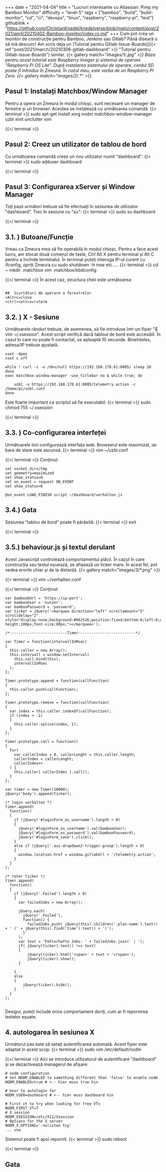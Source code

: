+++
date = "2021-04-04"
title = "Lucruri interesante cu Atlassian: Pimp my Bamboo Monitor"
difficulty = "level-5"
tags = ["bamboo", "build", "build-monitor", "cd", "ci", "devops", "linux", "raspberry", "raspberry-pi", "test"]
githublink = "https://github.com/ChristianKnedel/knedelverse/blob/main/content/post/2021/april/20210402-Bamboo-monitor/index.ro.md"
+++
Cum pot crea un monitor de construcție pentru Bamboo, Jenkins sau Gitlab? Până diseară o să mă descurc! Am scris deja un [Tutorial pentru Gitlab-Issue-Boards]({{< ref "post/2021/march/20210306-gitlab-dashboard" >}} "Tutorial pentru Gitlab-Issue-Boards") similar.
{{< gallery match="images/1/*.jpg" >}}
Baza pentru acest tutorial este Raspberry Imager și sistemul de operare "Raspberry Pi OS Lite". După instalarea sistemului de operare, cardul SD poate fi introdus în Zmeura. În cazul meu, este vorba de un Raspberry Pi Zero.
{{< gallery match="images/2/*.*" >}}

## Pasul 1: Instalați Matchbox/Window Manager
Pentru a opera un Zmeura în modul chioșc, sunt necesare un manager de ferestre și un browser. Acestea se instalează cu următoarea comandă:
{{< terminal >}}
sudo apt-get install xorg nodm matchbox-window-manager uzbl xinit unclutter vim

{{</ terminal >}}

## Pasul 2: Creez un utilizator de tablou de bord
Cu următoarea comandă creez un nou utilizator numit "dashboard":
{{< terminal >}}
sudo adduser dashboard

{{</ terminal >}}

## Pasul 3: Configurarea xServer și Window Manager
Toți pașii următori trebuie să fie efectuați în sesiunea de utilizator "dashboard". Trec în sesiune cu "su":
{{< terminal >}}
sudo su dashboard

{{</ terminal >}}

##  3.1. ) Butoane/Funcție
Vreau ca Zmeura mea să fie operabilă în modul chioșc. Pentru a face acest lucru, am stocat două comenzi de taste, Ctrl Alt X pentru terminal și Alt C pentru a închide terminalul. În terminal puteți interoga IP-ul curent cu ifconfig, opriți Zmeura cu sudo shutdown -h now etc.....
{{< terminal >}}
cd ~
mkdir .matchbox
vim .matchbox/kbdconfig

{{</ terminal >}}
În acest caz, structura cheii este următoarea:
```

##  Scurtături de operare a ferestrelor
<Alt>c=close
<ctrl><alt>x=!xterm

```

##  3.2. ) X - Sesiune
Următoarele rânduri trebuie, de asemenea, să fie introduse într-un fișier "$ vim ~/.xsession". Acest script verifică dacă tabloul de bord este accesibil. În cazul în care nu poate fi contactat, se așteaptă 10 secunde. Bineînțeles, adresa/IP trebuie ajustată.
```
xset -dpms
xset s off

while ! curl -s -o /dev/null https://192.168.178.61:8085/ sleep 10
done
exec matchbox-window-manager -use_titlebar no & while true; do
   
    uzbl -u https://192.168.178.61:8085/telemetry.action -c /home/pi/uzbl.conf
done

```
Este foarte important ca scriptul să fie executabil:
{{< terminal >}}
sudo chmod 755 ~/.xsession

{{</ terminal >}}

##  3.3. ) Co-configurarea interfeței
Următoarele linii configurează interfața web. Browserul este maximizat, iar bara de stare este ascunsă.
{{< terminal >}}
vim ~/uzbl.conf

{{</ terminal >}}
Conținut:
```
set socket_dir=/tmp
set geometry=maximized
set show_status=0
set on_event = request ON_EVENT
set show_status=0

@on_event LOAD_FINISH script ~/dashboard/verhalten.js

```

##  3.4.) Gata
Sesiunea "tablou de bord" poate fi părăsită:
{{< terminal >}}
exit

{{</ terminal >}}

##  3.5.) behaviour.js și textul derulant
Acest Javascript controlează comportamentul plăcii. În cazul în care construcția sau testul eșuează, se afișează un ticker mare. În acest fel, pot vedea erorile chiar și de la distanță.
{{< gallery match="images/3/*.png" >}}

{{< terminal >}}
vim ~/verhalten.conf

{{</ terminal >}}
Conținut:
```
var bamboobUrl = 'https://ip:port';
var bambooUser = 'nutzer';
var bambooPassword = 'password';
var ticker = jQuery('<marquee direction="left" scrollamount="5" scrolldelay="2" style="display:none;background:#962526;position:fixed;bottom:0;left:0;width:100%;line-height:100px;font-size:80px;"></marquee>');

/*--------------------------Timer--------------------------*/

var Timer = function(intervallInMsec)
{
  this.caller = new Array();
  this.intervall = window.setInterval(
    this.call.bind(this),
    intervallInMsec
  );
};

Timer.prototype.append = function(callFunction)
{
  this.caller.push(callFunction);
};

Timer.prototype.remove = function(callFunction)
{
  var index = this.caller.indexOf(callFunction);
  if (index > -1) 
  {
    this.caller.splice(index, 1);
  }
};

Timer.prototype.call = function()
{
  for(
    var callerIndex = 0, callerLenght = this.caller.length;
    callerIndex < callerLenght;
    callerIndex++
  ) {
    this.caller[ callerIndex ].call();
  }
};

var timer = new Timer(10000);
jQuery('body').append(ticker);

/* login verhalten */
timer.append(
  function()
  {
    if (jQuery('#loginForm_os_username').length > 0)
    {
      jQuery('#loginForm_os_username').val(bambooUser);
      jQuery('#loginForm_os_password').val(bambooPassword);
      jQuery('#loginForm_save').click();
    }
    else if (jQuery('.aui-dropdown2-trigger-group').length > 0)
    {
      window.location.href = window.gitlabUrl + '/telemetry.action';
    }
  }
);

/* roter ticker */
timer.append(
  function()
  {
    if (jQuery('.Failed').length > 0)
    {
      var failedJobs = new Array();

      jQuery.each(
        jQuery('.Failed'),
        function() {
          failedJobs.push( jQuery(this).children('.plan-name').text() + ' (' + jQuery(this).find('time').text() + ')');
        }
      );
      var text = 'Fehlerhafte Jobs: ' + failedJobs.join(' | ');
      if( jQuery(ticker).text() !== text) 
      {
          jQuery(ticker).html('<span>' + text + '</span>');
          jQuery(ticker).show();
      }
      
    }
    else
    {
        jQuery(ticker).hide();
    }
  }
);


```
Desigur, puteți include orice comportament doriți, cum ar fi repornirea testelor eșuate.
## 4. autologarea în sesiunea X
Următorul pas este să setați autentificarea automată. Acest fișier este adaptat în acest scop:
{{< terminal >}}
sudo vim /etc/default/nodm

{{</ terminal >}}
Aici se introduce utilizatorul de autentificare "dashboard" și se dezactivează managerul de afișare:
```
# nodm configuration
# Set NODM_ENABLED to something different than 'false' to enable nodm
NODM_ENABLED=true # <-- hier muss true hin

# User to autologin for
NODM_USER=dashboard # <-- hier muss dashboard hin

# First vt to try when looking for free VTs
NODM_FIRST_VT=7
# X session
NODM_XSESSION=/etc/X11/Xsession
# Options for the X server
NODM_X_OPTIONS='-nolisten tcp'
... usw

```
Sistemul poate fi apoi repornit.
{{< terminal >}}
sudo reboot

{{</ terminal >}}

## Gata
